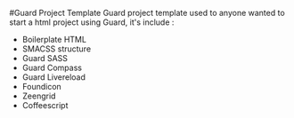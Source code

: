 #Guard Project Template
Guard project template used to anyone wanted to start a html project using Guard, it's include :

* Boilerplate HTML
* SMACSS structure
* Guard SASS
* Guard Compass
* Guard Livereload
* Foundicon
* Zeengrid
* Coffeescript

